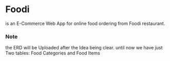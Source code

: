 # Foodi
is an E-Commerce Web App for online food ordering from Foodi restaurant.

### Note
the ERD will be Uploaded after the Idea being clear.
until now we have just Two tables: Food Categories and Food Items
